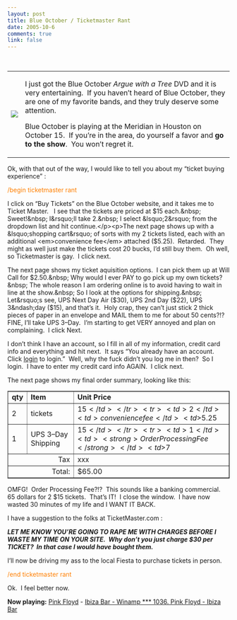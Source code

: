 ```yaml
--- 
layout: post
title: Blue October / Ticketmaster Rant
date: 2005-10-6
comments: true
link: false
---
```

&nbsp; <table><tbody><tr><td><p><a href="http://store.bandwear.com/Merchant2/merchant.mv?Screen=PROD&amp;Product_Code=bo-dvd&amp;Category_Code=blueoctober"><img src="/images/bo-dvdt_.gif" hspace="0"  border="0"  /></a> </p></td><td><p>I just got the Blue October <em>Argue with a Tree</em> DVD and it is very entertaining.&nbsp; If you haven&rsquo;t heard of Blue October, they are one of my favorite bands, and they truly deserve some attention. </p><p>Blue October is playing at the Meridian in Houston on October 15.&nbsp; If you&rsquo;re in the area, do yourself a favor and <strong>go to the show</strong>.&nbsp; You won&rsquo;t regret it.</p></td></tr></tbody></table><p>Ok, with that out of the way,&nbsp;I would like to tell you about my &ldquo;ticket buying experience&rdquo; :</p><p><font color="#ff7f00">/begin ticketmaster rant</font></p><p>I click on &ldquo;Buy Tickets&rdquo; on the Blue October website, and it takes me to Ticket Master.&nbsp;&nbsp; I see that the tickets are priced at $15 each.&nbsp; Sweet!&nbsp; I&rsquo;ll take 2.&nbsp; I select &lsquo;2&rsquo; from the dropdown list and hit continue.</p><p>The next page shows up with a &lsquo;shopping cart&rsquo; of sorts with my 2 tickets listed, each with an additional <em>convenience fee</em> attached ($5.25).&nbsp; Retarded.&nbsp; They might as well just make the tickets cost 20 bucks, I&rsquo;d still buy them.&nbsp; Oh well, so Ticketmaster is gay.&nbsp; I click next.</p><p>The next page shows my ticket aquisition options.&nbsp; I can pick them up at Will Call for $2.50.&nbsp; Why would I ever PAY to go pick up my own tickets?&nbsp; The whole reason I am ordering online is to avoid having to wait in line at the show.&nbsp; So I look at the options for shipping.&nbsp; Let&rsquo;s see, UPS Next Day Air ($30), UPS 2nd Day ($22), UPS 3&ndash;day ($15), and that&rsquo;s it.&nbsp; Holy crap, they can&rsquo;t just stick 2 thick pieces of paper in an envelope and MAIL them to me for about 50 cents?!?&nbsp; FINE, I&rsquo;ll take UPS 3&ndash;Day.&nbsp; I&rsquo;m starting to get VERY annoyed and plan on complaining.&nbsp; I click Next.</p><p>I don&rsquo;t think I have an account, so I fill in all of my information, credit card info and everything and hit next.&nbsp; It says &ldquo;You already have an account.&nbsp; Click <u>login</u> to login.&rdquo;&nbsp; Well, why the fuck didn&rsquo;t you log me in then?&nbsp; So I login.&nbsp; I have to enter my credit card info AGAIN.&nbsp; I click next.</p><p>The next page shows my final order summary, looking like this:</p><table border="1"><tbody><tr><td><b>qty</b></td><td><b>Item</b></td><td><b>Unit Price</b> </td></tr><tr><td>2</td><td>tickets </td><td>$15</td></tr><tr><td>2</td><td>convenience fee</td><td>$5.25</td></tr><tr><td>1</td><td>UPS 3&ndash;Day Shipping </td><td>$15</td></tr><tr><td>1</td><td><strong>Order Processing Fee</strong></td><td>$7</td></tr><tr><td align="right" colspan="2">Tax</td><td>xxx</td></tr><tr><td align="right" colspan="2">Total:</td><td>$65.00</td></tr><tr></tr></tbody></table><p>OMFG!&nbsp; Order Processing Fee?!?&nbsp; This sounds like a banking commercial.&nbsp; 65 dollars for 2 $15 tickets.&nbsp; That&rsquo;s IT!&nbsp; I close the window.&nbsp; I have now wasted 30 minutes of my life and I WANT IT BACK.</p><p>I have a suggestion to the folks at TicketMaster.com :</p><p><strong><em>LET ME KNOW YOU&rsquo;RE GOING TO RAPE ME WITH CHARGES BEFORE I WASTE MY TIME ON YOUR SITE.&nbsp; Why don&rsquo;t you just charge $30 per TICKET?&nbsp; In that case I would have bought them.</em></strong></p><p>I&rsquo;ll now be driving my ass to the local Fiesta to purchase tickets in person.</p><p><font color="#ff7f00">/end ticketmaster rant</font></p><p>Ok.&nbsp; I feel better now.</p><p><strong>Now playing:</strong> <a href="http://phobos.apple.com/WebObjects/MZSearch.woa/wa/advancedSearchResults?artistTerm=Pink Floyd">Pink Floyd</a> - <a href="http://phobos.apple.com/WebObjects/MZSearch.woa/wa/advancedSearchResults?songTerm=Ibiza Bar - Winamp *** 1036. Pink Floyd - Ibiza Bar&amp;artistTerm=Pink Floyd">Ibiza Bar - Winamp *** 1036. Pink Floyd - Ibiza Bar</a></p>
